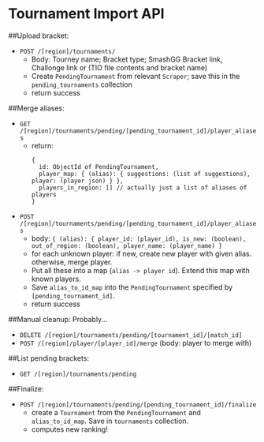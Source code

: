 # Tournament Import API

##Upload bracket: 
 - `POST /[region]/tournaments/`
    - Body: Tourney name; Bracket type; SmashGG Bracket link, Challonge link or (TIO file contents and bracket name)
    - Create `PendingTournament` from relevant `Scraper`; save this in the `pending_tournaments` collection
    - return success

##Merge aliases:
 - `GET /[region]/tournaments/pending/[pending_tournament_id]/player_aliases`
    - return: 
        ```
        {
          id: ObjectId of PendingTournament,
          player_map: { (alias): { suggestions: (list of suggestions), player: (player json) } },
          players_in_region: [] // actually just a list of aliases of players
        }
        ```
 - `POST /[region]/tournaments/pending/[pending_tournament_id]/player_aliases`
    - body: `{ (alias): { player_id: (player_id), is_new: (boolean), out_of_region: (boolean), player_name: (player_name) }`
    - for each unknown player: if new, create new player with given alias. otherwise, merge player.
    - Put all these into a map (`alias -> player id`). Extend this map with known players.
    - Save `alias_to_id_map` into the `PendingTournament` specified by `[pending_tournament_id]`.
    - return success

##Manual cleanup: 
Probably...
  - `DELETE /[region]/tournaments/pending/[tournament_id]/[match_id]`
  - `POST /[region]/player/[player_id]/merge` (body: player to merge with)

##List pending brackets:
 - `GET /[region]/tournaments/pending`

##Finalize:
 - `POST /[region]/tournaments/pending/[pending_tournament_id]/finalize`
    - create a `Tournament` from the `PendingTournament` and `alias_to_id_map`. Save in `tournaments` collection.
    - computes new ranking!
